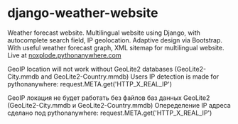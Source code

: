 # django-weather-website
Weather forecast website. Multilingual website using Django, with autocomplete search field, IP geolocation. Adaptive design via Bootstrap. With useful weather forecast graph, XML sitemap for multilingual website.
Live at [noxplode.pythonanywhere.com](https://noxplode.pythonanywhere.com/)

GeoIP location will not work without GeoLite2 databases (GeoLite2-City.mmdb and GeoLite2-Country.mmdb)
Users IP detection is made for pythonanywhere: request.META.get('HTTP_X_REAL_IP') 

GeoIP локация не будет работать без файлов баз данных GeoLite2 (GeoLite2-City.mmdb и GeoLite2-Country.mmdb)
Опеределение IP адреса сделано под pythonanywhere: request.META.get('HTTP_X_REAL_IP') 




